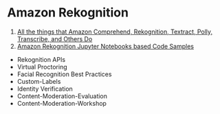 <h1>Amazon Rekognition</h1>

1. [All the things that Amazon Comprehend, Rekognition, Textract, Polly, Transcribe, and Others Do](https://community.aws/content/2drYnXZi872TUMUSfw4Icfy0CcV/all-the-things-that-comprehend-rekognition-textract-polly-transcribe-and-others-do?lang=en)
1. [Amazon Rekognition Jupyter Notebooks based Code Samples](https://github.com/aws-samples/amazon-rekognition-code-samples)
* Rekognition APIs
* Virtual Proctoring
* Facial Recognition Best Practices
* Custom-Labels
* Identity Verification
* Content-Moderation-Evaluation
* Content-Moderation-Workshop
